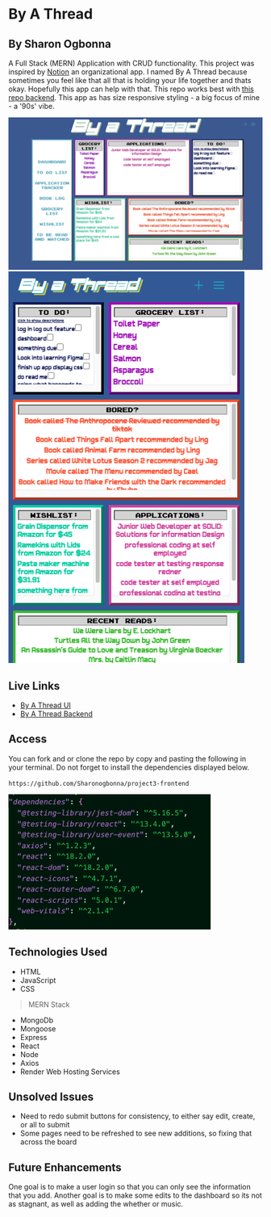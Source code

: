 # By A Thread

## By Sharon Ogbonna
A Full Stack (MERN) Application with CRUD functionality. This project was inspired by [Notion](https://www.notion.so/) an organizational app. I named By A Thread because sometimes you feel like that all that is holding your life together and thats okay. Hopefully this app can help with that. This repo works best with [this repo backend](https://github.com/Sharonogbonna/project3-backend). This app as has size responsive styling - a big focus of mine - a '90s' vibe.

![Dashboard](./public/dashboard.png)
![Dashboard](./public/dashboard-mobile.png)

## Live Links

- [By A Thread UI](https://byathread-ui.onrender.com/)
- [By A Thread Backend](https://byathread-api.onrender.com/)


## Access

You can fork and or clone the repo by copy and pasting the following in your terminal. Do not forget to install the dependencies displayed below.

`https://github.com/Sharonogbonna/project3-frontend`

![Dependencies](./public/dependencies.png)

## Technologies Used

- HTML
- JavaScript
- CSS
> MERN Stack
- MongoDb
- Mongoose
- Express
- React
- Node
- Axios
- Render Web Hosting Services

## Unsolved Issues

- Need to redo submit buttons for consistency, to either say edit, create, or all to submit
- Some pages need to be refreshed to see new additions, so fixing that across the board

## Future Enhancements

One goal is to make a user login so that you can only see the information that you add. Another goal is to make some edits to the dashboard so its not as stagnant, as well as adding the whether or music.